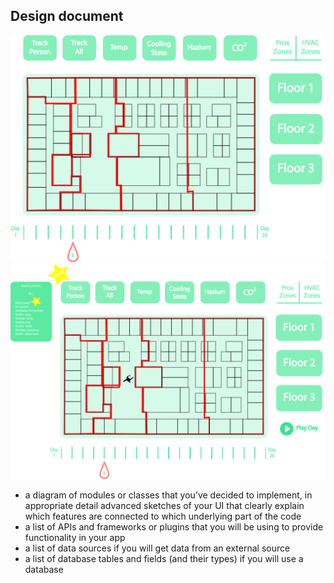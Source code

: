 ## Design document

![design](doc/Design.jpg)
![design_on_click](doc/Design_on_click.jpg)


* a diagram of modules or classes that you’ve decided to implement, in appropriate detail
advanced sketches of your UI that clearly explain which features are connected to which underlying part of the code
* a list of APIs and frameworks or plugins that you will be using to provide functionality in your app
* a list of data sources if you will get data from an external source
* a list of database tables and fields (and their types) if you will use a database